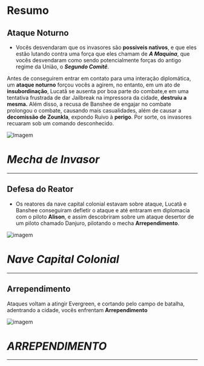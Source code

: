 # Resumo
## Ataque Noturno

- Vocês desvendaram que os invasores são **possiveis nativos**, e que eles estão lutando contra uma força que eles chamam de ***A Maquina***, que vocês desvendaram como sendo potencialmente forças do antigo regime da União, o ***Segundo Comitê***.

Antes  de conseguirem entrar em contato para uma interação diplomática, um **ataque noturno** forçou vocês a agirem, no entanto, em um ato de **insubordinação**, Lucatã se ausenta por boa parte do combate,e em uma tentativa frustrada de dar Jailbreak na impressora da cidade, **destruiu a mesma.** Além disso, a recusa de Banshee de engajar no combate prolongou o combate, causando mais casualidades, além de causar a **decomissão de Zounkla**, expondo Ruivo à **perigo**. Por sorte, os invasores recuaram sob um comando desconhecido. 

![Imagem](/events/Images/Ranger.jpg)

# *Mecha de Invasor*
---

## Defesa do Reator 

- Os reatores da nave capital colonial estavam sobre ataque, Lucatã e Banshee conseguiram defletir o ataque e até entraram em diplomacia com o piloto **Alison**, e assim descobriram sobre um ataque desertor de um piloto chamado Danjuro, pilotando o mecha **Arrependimento**.

![imagem](/events/Images/Screenshot_20230920-161739.png)

# *Nave Capital Colonial*
---

## Arrependimento 

Ataques voltam a atingir Evergreen, e cortando pelo campo de batalha, adentrando a cidade, vocês enfrentam **Arrependimento**

![imagem](/events/Images/REGRET.jpg)

# *ARREPENDIMENTO*
---
